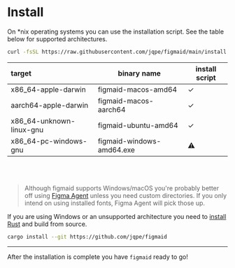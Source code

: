 # Install

On *nix operating systems you can use the installation script. See the table below for supported architectures.

```sh
curl -fsSL https://raw.githubusercontent.com/jqpe/figmaid/main/install.sh | sh
```

| target                   | binary name               | install script |
| :----------------------- | ------------------------- | -------------- |
| x86_64-apple-darwin      | figmaid-macos-amd64       | ✓              |
| aarch64-apple-darwin     | figmaid-macos-aarch64     | ✓              |
| x86_64-unknown-linux-gnu | figmaid-ubuntu-amd64      | ✓              |
| x86_64-pc-windows-gnu    | figmaid-windows-amd64.exe | ⚠              |

<br/>
<br/>

> Although figmaid supports Windows/macOS you're probably better off using [Figma Agent](https://help.figma.com/hc/en-us/articles/360039956894-Access-local-fonts-on-your-computer#browser) unless you need custom directories.
> If you only intend on using installed fonts, Figma Agent will pick those up.

If you are using Windows or an unsupported architecture you need to [install Rust](https://www.rust-lang.org/tools/install) and build from source.

```sh
cargo install --git https://github.com/jqpe/figmaid
```

---

After the installation is complete you have `figmaid` ready to go!